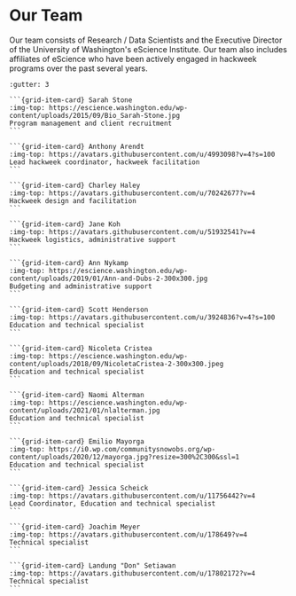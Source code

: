 # Our Team

Our team consists of Research / Data Scientists and the Executive Director of the University of Washington's eScience Institute. Our team also includes affiliates of eScience who have been actively engaged in hackweek programs over the past several years.

````{grid} 2 2 3 4
:gutter: 3

```{grid-item-card} Sarah Stone
:img-top: https://escience.washington.edu/wp-content/uploads/2015/09/Bio_Sarah-Stone.jpg
Program management and client recruitment
```

```{grid-item-card} Anthony Arendt
:img-top: https://avatars.githubusercontent.com/u/4993098?v=4?s=100
Lead hackweek coordinator, hackweek facilitation
```

```{grid-item-card} Charley Haley
:img-top: https://avatars.githubusercontent.com/u/70242677?v=4
Hackweek design and facilitation
```

```{grid-item-card} Jane Koh
:img-top: https://avatars.githubusercontent.com/u/51932541?v=4
Hackweek logistics, administrative support
```

```{grid-item-card} Ann Nykamp
:img-top: https://escience.washington.edu/wp-content/uploads/2019/01/Ann-and-Dubs-2-300x300.jpg
Budgeting and administrative support
```

```{grid-item-card} Scott Henderson
:img-top: https://avatars.githubusercontent.com/u/3924836?v=4?s=100
Education and technical specialist
```

```{grid-item-card} Nicoleta Cristea
:img-top: https://escience.washington.edu/wp-content/uploads/2018/09/NicoletaCristea-2-300x300.jpeg
Education and technical specialist
```

```{grid-item-card} Naomi Alterman
:img-top: https://escience.washington.edu/wp-content/uploads/2021/01/nlalterman.jpg
Education and technical specialist
```

```{grid-item-card} Emilio Mayorga
:img-top: https://i0.wp.com/communitysnowobs.org/wp-content/uploads/2020/12/mayorga.jpg?resize=300%2C300&ssl=1
Education and technical specialist
```

```{grid-item-card} Jessica Scheick
:img-top: https://avatars.githubusercontent.com/u/11756442?v=4
Lead Coordinator, Education and technical specialist
```

```{grid-item-card} Joachim Meyer
:img-top: https://avatars.githubusercontent.com/u/178649?v=4
Technical specialist
```

```{grid-item-card} Landung "Don" Setiawan
:img-top: https://avatars.githubusercontent.com/u/17802172?v=4
Technical specialist
```

````
